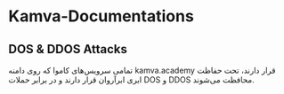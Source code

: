 # Kamva-Documentations

## DOS & DDOS Attacks
تمامی سرویس‌های کاموا که روی دامنه kamva.academy قرار دارند، تحت حفاظت ابری ابرآروان قرار دارند و در برابر حملات DOS و DDOS محافظت می‌شوند.
